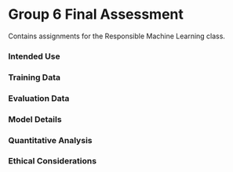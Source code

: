 # Group 6 Final Assessment 
Contains assignments for the Responsible Machine Learning class. 


### Intended Use

### Training Data

### Evaluation Data 

### Model Details

### Quantitative Analysis

### Ethical Considerations
